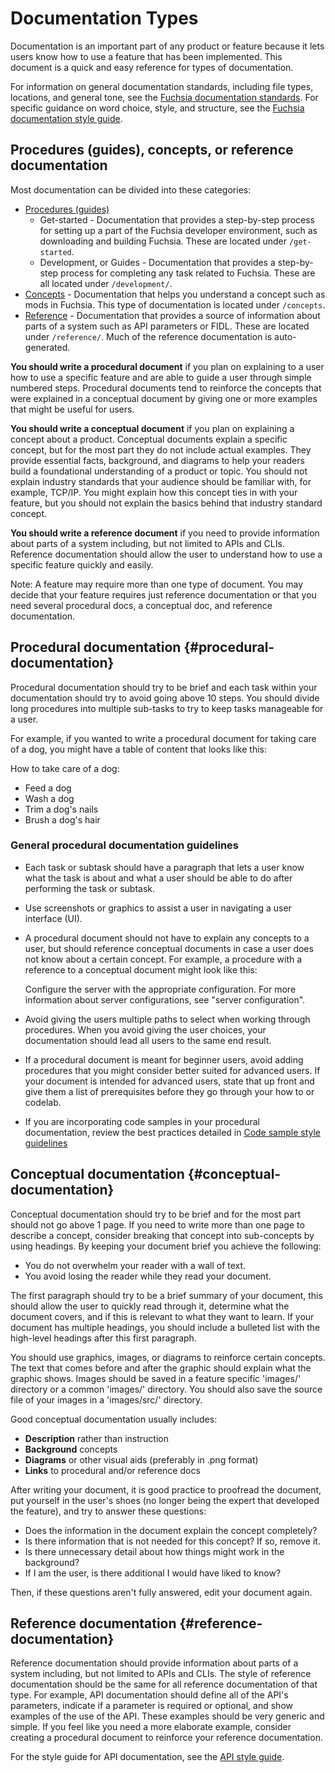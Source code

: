 # Documentation Types

Documentation is an important part of any product or feature because it lets users know how to
use a feature that has been implemented. This document is a quick and easy
reference for types of documentation.

For information on general documentation standards, including file types, locations, and general
tone, see the [Fuchsia documentation standards][doc-standard].
For specific guidance on word choice, style, and structure, see the
[Fuchsia documentation style guide][style-guide].

## Procedures (guides), concepts, or reference documentation

Most documentation can be divided into these categories:

- [Procedures (guides)](#procedural-documentation)
    - Get-started - Documentation that provides a step-by-step process for setting up a part of
      the Fuchsia developer environment, such as downloading and building Fuchsia. These are located
      under `/get-started`.
    - Development, or Guides - Documentation that provides a step-by-step process for completing
      any task related to Fuchsia. These are all located under `/development/`.
- [Concepts](#conceptual-documentation) - Documentation that helps you understand a concept such
  as mods in Fuchsia. This type of documentation is located under `/concepts`.
- [Reference](#reference-documentation) - Documentation that provides a source of information about
  parts of a system such as API parameters or FIDL. These are located under `/reference/`. Much
  of the reference documentation is auto-generated.

**You should write a procedural document** if you plan on explaining to a user how to use a specific
feature and are able to guide a user through simple numbered steps. Procedural documents tend to
reinforce the concepts that were explained in a conceptual document by giving one or more
examples that might be useful for users.

**You should write a conceptual document** if you plan on explaining a concept about a product.
Conceptual documents explain a specific concept, but for the most part they do not include actual
examples. They provide essential facts, background, and diagrams to help your readers build a
foundational understanding of a product or topic. You should not explain industry standards that
your audience should be familiar with, for example, TCP/IP. You might explain how this concept ties
in with your feature, but you should not explain the basics behind that industry standard concept.

**You should write a reference document** if you need to provide information about parts of a system
including, but not limited to APIs and CLIs. Reference documentation should allow the user to
understand how to use a specific feature quickly and easily.


Note: A feature may require more than one type of document. You may decide that your feature
requires just reference documentation or that you need several procedural docs, a conceptual doc,
and reference documentation.


## Procedural documentation {#procedural-documentation}

Procedural documentation should try to be brief and each task within your documentation should try
to avoid going above 10 steps. You should divide long procedures into multiple sub-tasks to try to keep tasks
manageable for a user.

For example, if you wanted to write a procedural document for taking care of
a dog, you might have a table of content that looks like this:

How to take care of a dog:

- Feed a dog
- Wash a dog
- Trim a dog's nails
- Brush a dog's hair


### General procedural documentation guidelines

- Each task or subtask should have a paragraph that lets a user know what the task is about and
  what a user should be able to do after performing the task or subtask.
- Use screenshots or graphics to assist a user in navigating a user interface (UI).
- A procedural document should not have to explain any concepts to a user, but should reference
  conceptual documents in case a user does not know about a certain concept. For example, a
  procedure with a reference to a conceptual document might look like this:

   Configure the server with the appropriate configuration. For more information about server
   configurations, see "server configuration".

- Avoid giving the users multiple paths to select when working through procedures. When you avoid
  giving the user choices, your documentation should lead all users to the same end result.
- If a procedural document is meant for beginner users, avoid adding procedures that you might
  consider better suited for advanced users. If your document is intended for advanced users, state
  that up front and give them a list of prerequisites before they go through your how to or codelab.
- If you are incorporating code samples in your procedural documentation,
  review the best practices detailed in [Code sample style guidelines][code-sample-style-guide]

## Conceptual documentation {#conceptual-documentation}

Conceptual documentation should try to be brief and for the most part should not go above 1 page.
If you need to write more than one page to describe a concept, consider breaking that concept into
sub-concepts by using headings. By keeping your document brief you achieve the following:

- You do not overwhelm your reader with a wall of text.
- You avoid losing the reader while they read your document.

The first paragraph should try to be a brief summary of your document, this should allow the user to
quickly read through it, determine what the document covers, and if this is relevant to what they
want to learn. If your document has multiple headings, you should include a bulleted list with the
high-level headings after this first paragraph.

You should use graphics, images, or diagrams to reinforce certain concepts. The text that comes
before and after the graphic should explain what the graphic shows. Images should be saved in
a feature specific 'images/' directory or a common 'images/' directory. You should also save
the source file of your images in a 'images/src/' directory.

Good conceptual documentation usually includes:

- **Description** rather than instruction
- **Background** concepts
- **Diagrams** or other visual aids (preferably in .png format)
- **Links** to procedural and/or reference docs

After writing your document, it is good practice to proofread the document, put yourself in the
user's shoes (no longer being the expert that developed the feature), and try to answer these
questions:

- Does the information in the document explain the concept completely?
- Is there information that is not needed for this concept? If so, remove it.
- Is there unnecessary detail about how things might work in the background?
- If I am the user, is there additional I would have liked to know?

Then, if these questions aren't fully answered, edit your document again.

## Reference documentation {#reference-documentation}

Reference documentation should provide information about parts of a system including, but not
limited to APIs and CLIs. The style of reference documentation should be the same for all reference
documentation of that type. For example, API documentation should define all of the API's parameters,
indicate if a parameter is required or optional, and show examples of the use of the API. These
examples should be very generic and simple. If you feel like you need a more elaborate example,
consider creating a procedural document to reinforce your reference documentation.

For the style guide for API documentation, see the
[API style guide][api-style].


<!-- Reference links -->

[doc-standard]: /contribute/docs/documentation-standards.md
[style-guide]: /contribute/docs/documentation-style-guide.md
[code-sample-style-guide]: /contribute/docs/code-sample-style-guide.md
[api-style]: /development/api/documentation.md
